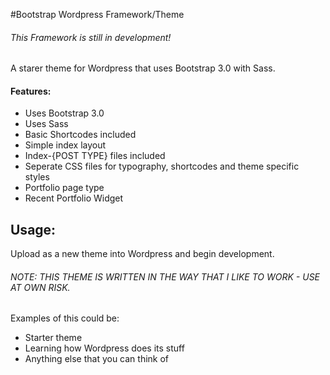 #Bootstrap Wordpress Framework/Theme

###### This Framework is still in development!

A starer theme for Wordpress that uses Bootstrap 3.0 with Sass.

#### Features:

* Uses Bootstrap 3.0
* Uses Sass
* Basic Shortcodes included
* Simple index layout
* Index-{POST TYPE} files included
* Seperate CSS files for typography, shortcodes and theme specific styles
* Portfolio page type
* Recent Portfolio Widget




## Usage:
Upload as a new theme into Wordpress and begin development.


###### NOTE: THIS THEME IS WRITTEN IN THE WAY THAT I LIKE TO WORK - USE AT OWN RISK.



Examples of this could be:

* Starter theme
* Learning how Wordpress does its stuff
* Anything else that you can think of










